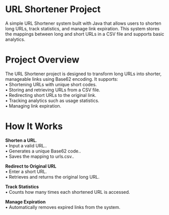 # URL Shortener Project
A simple URL Shortener system built with Java that allows users to shorten long URLs, track statistics, and manage link expiration. This system stores the mappings between long and short URLs in a CSV file and supports basic analytics.
# Project Overview
The URL Shortener project is designed to transform long URLs into shorter, manageable links using Base62 encoding. It supports:<br />
• Shortening URLs with unique short codes.<br/>
• Storing and retrieving URLs from a CSV file.<br/>
• Redirecting short URLs to the original link.<br/>
• Tracking analytics such as usage statistics.<br/>
• Managing link expiration.<br/>
# How It Works
**Shorten a URL**.<br/>
• Input a valid URL..<br/>
• Generates a unique Base62 code..<br/>
• Saves the mapping to urls.csv..<br/>

**Redirect to Original URL**<br/>
• Enter a short URL.<br/>
• Retrieves and returns the original long URL.<br/>

**Track Statistics**<br/>
• Counts how many times each shortened URL is accessed.<br/>

**Manage Expiration**<br/>
• Automatically removes expired links from the system.<br/>
